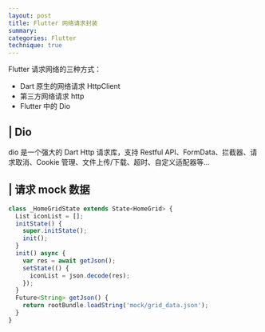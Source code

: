 ```yaml
---
layout: post
title: Flutter 网络请求封装
summary:
categories: Flutter
technique: true
---
```


Flutter 请求网络的三种方式：

- Dart 原生的网络请求 HttpClient
- 第三方网络请求 http
- Flutter 中的 Dio

## | Dio

dio 是一个强大的 Dart Http 请求库，支持 Restful API、FormData、拦截器、请求取消、Cookie 管理、文件上传/下载、超时、自定义适配器等...

## | 请求 mock 数据

```javascript
class _HomeGridState extends State<HomeGrid> {
  List iconList = [];
  initState() {
    super.initState();
    init();
  }
  init() async {
    var res = await getJson();
    setState(() {
      iconList = json.decode(res);
    });
  }
  Future<String> getJson() {
    return rootBundle.loadString('mock/grid_data.json');
  }
}
```
